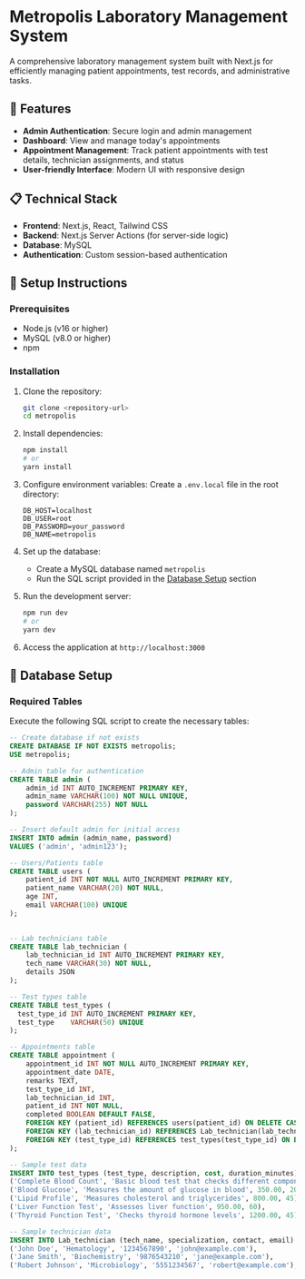 # Metropolis Laboratory Management System

A comprehensive laboratory management system built with Next.js for efficiently managing patient appointments, test records, and administrative tasks.

## 🔆 Features

- **Admin Authentication**: Secure login and admin management
- **Dashboard**: View and manage today's appointments
- **Appointment Management**: Track patient appointments with test details, technician assignments, and status
- **User-friendly Interface**: Modern UI with responsive design

## 📋 Technical Stack

- **Frontend**: Next.js, React, Tailwind CSS
- **Backend**: Next.js Server Actions (for server-side logic)
- **Database**: MySQL
- **Authentication**: Custom session-based authentication

## 🚀 Setup Instructions

### Prerequisites

- Node.js (v16 or higher)
- MySQL (v8.0 or higher)
- npm 

### Installation

1. Clone the repository:

   ```bash
   git clone <repository-url>
   cd metropolis
   ```

2. Install dependencies:

   ```bash
   npm install
   # or
   yarn install
   ```

3. Configure environment variables:
   Create a `.env.local` file in the root directory:

   ```env
   DB_HOST=localhost
   DB_USER=root
   DB_PASSWORD=your_password
   DB_NAME=metropolis
   ```

4. Set up the database:

   - Create a MySQL database named `metropolis`
   - Run the SQL script provided in the [Database Setup](#database-setup) section

5. Run the development server:

   ```bash
   npm run dev
   # or
   yarn dev
   ```

6. Access the application at `http://localhost:3000`

## 💾 Database Setup

### Required Tables

Execute the following SQL script to create the necessary tables:

```sql
-- Create database if not exists
CREATE DATABASE IF NOT EXISTS metropolis;
USE metropolis;

-- Admin table for authentication
CREATE TABLE admin (
    admin_id INT AUTO_INCREMENT PRIMARY KEY,
    admin_name VARCHAR(100) NOT NULL UNIQUE,
    password VARCHAR(255) NOT NULL
);

-- Insert default admin for initial access
INSERT INTO admin (admin_name, password)
VALUES ('admin', 'admin123');

-- Users/Patients table
CREATE TABLE users ( 
    patient_id INT NOT NULL AUTO_INCREMENT PRIMARY KEY, 
    patient_name VARCHAR(20) NOT NULL, 
    age INT, 
    email VARCHAR(100) UNIQUE 
);
 

-- Lab technicians table
CREATE TABLE lab_technician ( 
    lab_technician_id INT AUTO_INCREMENT PRIMARY KEY, 
    tech_name VARCHAR(30) NOT NULL, 
    details JSON
);

-- Test types table
CREATE TABLE test_types (
  test_type_id INT AUTO_INCREMENT PRIMARY KEY,
  test_type    VARCHAR(50) UNIQUE
);

-- Appointments table
CREATE TABLE appointment (
    appointment_id INT NOT NULL AUTO_INCREMENT PRIMARY KEY,
    appointment_date DATE,
    remarks TEXT,
    test_type_id INT,
    lab_technician_id INT,
    patient_id INT NOT NULL,
    completed BOOLEAN DEFAULT FALSE,
    FOREIGN KEY (patient_id) REFERENCES users(patient_id) ON DELETE CASCADE,
    FOREIGN KEY (lab_technician_id) REFERENCES Lab_technician(lab_technician_id) ON DELETE SET NULL,
    FOREIGN KEY (test_type_id) REFERENCES test_types(test_type_id) ON DELETE SET NULL
);

-- Sample test data
INSERT INTO test_types (test_type, description, cost, duration_minutes) VALUES
('Complete Blood Count', 'Basic blood test that checks different components of blood', 500.00, 30),
('Blood Glucose', 'Measures the amount of glucose in blood', 350.00, 20),
('Lipid Profile', 'Measures cholesterol and triglycerides', 800.00, 45),
('Liver Function Test', 'Assesses liver function', 950.00, 60),
('Thyroid Function Test', 'Checks thyroid hormone levels', 1200.00, 45);

-- Sample technician data
INSERT INTO Lab_technician (tech_name, specialization, contact, email) VALUES
('John Doe', 'Hematology', '1234567890', 'john@example.com'),
('Jane Smith', 'Biochemistry', '9876543210', 'jane@example.com'),
('Robert Johnson', 'Microbiology', '5551234567', 'robert@example.com');
```

